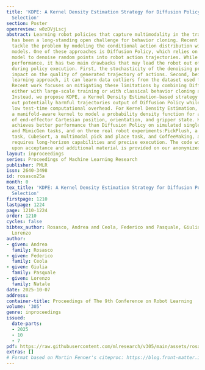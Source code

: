 ```yaml
---
title: 'KDPE: A Kernel Density Estimation Strategy for Diffusion Policy Trajectory
  Selection'
section: Poster
openreview: w0zDVjLscj
abstract: Learning robot policies that capture multimodality in the training data
  has been a long-standing open challenge for behavior cloning. Recent approaches
  tackle the problem by modeling the conditional action distribution with generative
  models. One of these approaches is Diffusion Policy, which relies on a diffusion
  model to denoise random points into robot action trajectories. While achieving state-of-the-art
  performance, it has two main drawbacks that may lead the robot out of the data distribution
  during policy execution. First, the stochasticity of the denoising process can highly
  impact on the quality of generated trajectory of actions. Second, being a supervised
  learning approach, it can learn data outliers from the dataset used for training.
  Recent work focuses on mitigating these limitations by combining Diffusion Policy
  either with large-scale training or with classical behavior cloning algorithms.
  Instead, we propose KDPE, a Kernel Density Estimation-based strategy that filters
  out potentially harmful trajectories output of Diffusion Policy while keeping a
  low test-time computational overhead. For Kernel Density Estimation, we propose
  a manifold-aware kernel to model a probability density function for actions composed
  of end-effector Cartesian position, orientation, and gripper state. KDPE overall
  achieves better performance than Diffusion Policy on simulated single-arm RoboMimic
  and MimicGen tasks, and on three real robot experiments:PickPlush, a tabletop grasping
  task, CubeSort, a multimodal pick and place task, and CoffeeMaking, a task that
  requires long-horizon capabilities and precise execution. The code will be released
  upon acceptance and additional material is provided on our anonymized project page:https://kdpe-robotics.github.io.
layout: inproceedings
series: Proceedings of Machine Learning Research
publisher: PMLR
issn: 2640-3498
id: rosasco25a
month: 0
tex_title: 'KDPE: A Kernel Density Estimation Strategy for Diffusion Policy Trajectory
  Selection'
firstpage: 1210
lastpage: 1224
page: 1210-1224
order: 1210
cycles: false
bibtex_author: Rosasco, Andrea and Ceola, Federico and Pasquale, Giulia and Natale,
  Lorenzo
author:
- given: Andrea
  family: Rosasco
- given: Federico
  family: Ceola
- given: Giulia
  family: Pasquale
- given: Lorenzo
  family: Natale
date: 2025-10-07
address:
container-title: Proceedings of The 9th Conference on Robot Learning
volume: '305'
genre: inproceedings
issued:
  date-parts:
  - 2025
  - 10
  - 7
pdf: https://raw.githubusercontent.com/mlresearch/v305/main/assets/rosasco25a/rosasco25a.pdf
extras: []
# Format based on Martin Fenner's citeproc: https://blog.front-matter.io/posts/citeproc-yaml-for-bibliographies/
---
```

